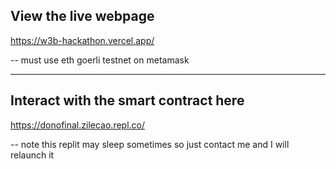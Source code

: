 ## View the live webpage 

https://w3b-hackathon.vercel.app/

-- must use eth goerli testnet on metamask

---
## Interact with the smart contract here

https://donofinal.zilecao.repl.co/


-- note this replit may sleep sometimes so just contact me and I will relaunch it
